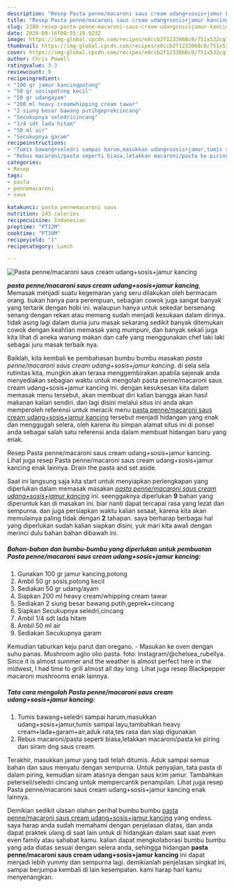 ```yaml
---
description: "Resep Pasta penne/macaroni saus cream udang+sosis+jamur kancing Lezat"
title: "Resep Pasta penne/macaroni saus cream udang+sosis+jamur kancing Lezat"
slug: 2280-resep-pasta-penne-macaroni-saus-cream-udangsosisjamur-kancing-lezat
date: 2020-09-16T00:55:19.923Z
image: https://img-global.cpcdn.com/recipes/e8ccb2f1233868c0/751x532cq70/pasta-pennemacaroni-saus-cream-udangsosisjamur-kancing-foto-resep-utama.jpg
thumbnail: https://img-global.cpcdn.com/recipes/e8ccb2f1233868c0/751x532cq70/pasta-pennemacaroni-saus-cream-udangsosisjamur-kancing-foto-resep-utama.jpg
cover: https://img-global.cpcdn.com/recipes/e8ccb2f1233868c0/751x532cq70/pasta-pennemacaroni-saus-cream-udangsosisjamur-kancing-foto-resep-utama.jpg
author: Chris Powell
ratingvalue: 3.3
reviewcount: 9
recipeingredient:
- "100 gr jamur kancingpotong"
- "50 gr sosispotong kecil"
- "50 gr udangayam"
- "200 ml heavy creamwhipping cream tawar"
- "2 siung besar bawang putihgeprekcincang"
- "Secukupnya seledricincang"
- "1/4 sdt lada hitam"
- "50 ml air"
- "Secukupnya garam"
recipeinstructions:
- "Tumis bawang+seledri sampai harum,masukkan udang+sosis+jamur,tumis sampai layu,tambahkan heavy cream+lada+garam+air,aduk rata,tes rasa dan siap digunakan"
- "Rebus macaroni/pasta seperti biasa,letakkan macaroni/pasta ke piring dan siram dng saus cream."
categories:
- Resep
tags:
- pasta
- pennemacaroni
- saus

katakunci: pasta pennemacaroni saus 
nutrition: 243 calories
recipecuisine: Indonesian
preptime: "PT12M"
cooktime: "PT38M"
recipeyield: "1"
recipecategory: Lunch

---
```



![Pasta penne/macaroni saus cream udang+sosis+jamur kancing](https://img-global.cpcdn.com/recipes/e8ccb2f1233868c0/751x532cq70/pasta-pennemacaroni-saus-cream-udangsosisjamur-kancing-foto-resep-utama.jpg)

<b><i>pasta penne/macaroni saus cream udang+sosis+jamur kancing</i></b>, Memasak menjadi suatu kegemaran yang seru dilakukan oleh bermacam orang. bukan hanya para perempuan, sebagian cowok juga sangat banyak yang tertarik dengan hobi ini. walaupun hanya untuk sekedar bersenang senang dengan rekan atau memang sudah menjadi kesukaan dalam dirinya. tidak asing lagi dalam dunia juru masak sekarang sedikit banyak ditemukan cowok dengan keahlian memasak yang mumpuni, dan banyak sekali juga kita lihat di aneka warung makan dan cafe yang menggunakan chef laki laki sebagai juru masak terbaik nya.

Baiklah, kita kembali ke pembahasan bumbu bumbu masakan <i>pasta penne/macaroni saus cream udang+sosis+jamur kancing</i>. di sela sela rutinitas kita, mungkin akan terasa menggembirakan apabila sejenak anda menyediakan sebagian waktu untuk mengolah pasta penne/macaroni saus cream udang+sosis+jamur kancing ini. dengan kesuksesan kita dalam memasak menu tersebut, akan membuat diri kalian bangga akan hasil makanan kalian sendiri. dan lagi disini melalui situs ini anda akan memperoleh referensi untuk meracik menu <u>pasta penne/macaroni saus cream udang+sosis+jamur kancing</u> tersebut menjadi hidangan yang enak dan menggugah selera, oleh karena itu simpan alamat situs ini di ponsel anda sebagai salah satu referensi anda dalam membuat hidangan baru yang enak.

Resep Pasta penne/macaroni saus cream udang+sosis+jamur kancing. Lihat juga resep Pasta penne/macaroni saus cream udang+sosis+jamur kancing enak lainnya. Drain the pasta and set aside.


Saat ini langsung saja kita start untuk menyiapkan perlengkapan yang diperlukan dalam memasak masakan <u><i>pasta penne/macaroni saus cream udang+sosis+jamur kancing</i></u> ini. seenggaknya diperlukan <b>9</b> bahan yang diperuntuk kan di masakan ini. biar nanti dapat tercapai rasa yang lezat dan sempurna. dan juga persiapkan waktu kalian sesaat, karena kita akan memulainya paling tidak dengan <b>2</b> tahapan. saya berharap berbagai hal yang diperlukan sudah kalian siapkan disini, yuk mari kita awali dengan merinci dulu bahan bahan dibawah ini.

<!--inarticleads1-->

##### Bahan-bahan dan bumbu-bumbu yang diperlukan untuk pembuatan Pasta penne/macaroni saus cream udang+sosis+jamur kancing:

1. Gunakan 100 gr jamur kancing,potong
1. Ambil 50 gr sosis,potong kecil
1. Sediakan 50 gr udang/ayam
1. Siapkan 200 ml heavy cream/whipping cream tawar
1. Sediakan 2 siung besar bawang putih,geprek+cincang
1. Siapkan Secukupnya seledri,cincang
1. Ambil 1/4 sdt lada hitam
1. Ambil 50 ml air
1. Sediakan Secukupnya garam


Kemudian taburkan keju parut dan oregano. - Masukan ke oven dengan suhu panas. Mushroom aglio olio pasta. foto: Instagram/@chelsea_rubellya. Since it is almost summer and the weather is almost perfect here in the midwest, I had time to grill almost all day long. Lihat juga resep Blackpepper macaroni mushrooms enak lainnya. 

<!--inarticleads2-->

##### Tata cara mengolah Pasta penne/macaroni saus cream udang+sosis+jamur kancing:

1. Tumis bawang+seledri sampai harum,masukkan udang+sosis+jamur,tumis sampai layu,tambahkan heavy cream+lada+garam+air,aduk rata,tes rasa dan siap digunakan
1. Rebus macaroni/pasta seperti biasa,letakkan macaroni/pasta ke piring dan siram dng saus cream.


Terakhir, masukkan jamur yang tadi telah ditumis. Aduk sampai semua bahan dan saus menyatu dengan sempurna. Untuk penyajian, tata pasta di dalam piring, kemudian siram atasnya dengan saus krim jamur. Tambahkan peterseli/seledri cincang untuk mempercantik penampilan. Lihat juga resep Pasta penne/macaroni saus cream udang+sosis+jamur kancing enak lainnya. 

Demikian sedikit ulasan olahan perihal bumbu bumbu <u>pasta penne/macaroni saus cream udang+sosis+jamur kancing</u> yang endess. saya harap anda sudah memahami dengan penjelasan diatas, dan anda dapat praktek ulang di saat lain untuk di hidangkan dalam saat saat even even family atau sahabat kamu. kalian dapat mengkolaborasi bumbu bumbu yang ada diatas sesuai dengan selera anda, sehingga hidangan <b>pasta penne/macaroni saus cream udang+sosis+jamur kancing</b> ini dapat menjadi lebih yummy dan sempurna lagi. demikianlah penjelasan singkat ini, sampai berjumpa kembali di lain kesempatan. kami harap hari kamu menyenangkan.
